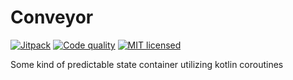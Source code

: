 # Conveyor

[![Jitpack](https://jitpack.io/v/gustavkarlsson/conveyor.svg)](https://jitpack.io/#gustavkarlsson/conveyor)
[![Code quality](https://img.shields.io/badge/code%20quality-detekt-informational)](https://detekt.github.io/)
[![MIT licensed](https://img.shields.io/badge/license-MIT-blue.svg)](https://github.com/gustavkarlsson/krate/blob/master/LICENSE.md)

Some kind of predictable state container utilizing kotlin coroutines
